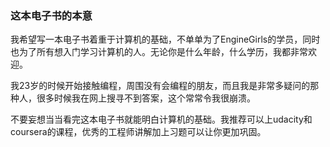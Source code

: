 ### 这本电子书的本意
我希望写一本电子书着重于计算机的基础，不单单为了EngineGirls的学员，同时也为了所有想入门学习计算机的人。无论你是什么年龄，什么学历，我都非常欢迎。

我23岁的时候开始接触编程，周围没有会编程的朋友，而且我是非常多疑问的那种人，很多时候我在网上搜寻不到答案，这个常常令我很崩溃。

不要妄想当当看完这本电子书就能明白计算机的基础。我推荐可以上udacity和coursera的课程，优秀的工程师讲解加上习题可以让你更加巩固。

